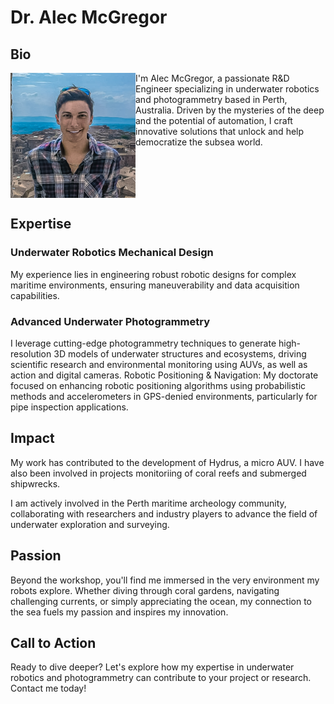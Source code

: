# Dr. Alec McGregor


## **Bio**

<img align="left" width="200" height="200" src="images/headshot.jpg ">



I'm Alec McGregor, a passionate R&D Engineer specializing in underwater robotics and photogrammetry based in Perth, Australia. Driven by the mysteries of the deep and the potential of automation, I craft innovative solutions that unlock and help democratize the subsea world.

<br clear="left"/>

## **Expertise** ##

### Underwater Robotics Mechanical Design ###

My experience lies in engineering robust robotic designs for complex maritime environments, ensuring  maneuverability and data acquisition capabilities.

### Advanced Underwater Photogrammetry ###

I leverage cutting-edge photogrammetry techniques to generate high-resolution 3D models of underwater structures and ecosystems, driving scientific research and environmental monitoring using AUVs, as well as action and digital cameras.
Robotic Positioning & Navigation: My doctorate focused on enhancing robotic positioning algorithms using probabilistic methods and accelerometers in GPS-denied environments, particularly for pipe inspection applications.

## **Impact** ##

My work has contributed to the development of Hydrus, a micro AUV. I have also been involved in projects monitoriing of coral reefs and submerged shipwrecks.

I am actively involved in the Perth maritime archeology community, collaborating with researchers and industry players to advance the field of underwater exploration and surveying.

## **Passion** ##

Beyond the workshop, you'll find me immersed in the very environment my robots explore. Whether diving through coral gardens, navigating challenging currents, or simply appreciating the ocean, my connection to the sea fuels my passion and inspires my innovation.

## **Call to Action** ##

Ready to dive deeper? Let's explore how my expertise in underwater robotics and photogrammetry can contribute to your project or research. Contact me today!
<br clear="left"/>



        

